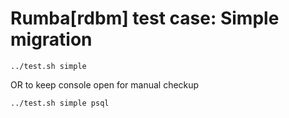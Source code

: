 # Rumba[rdbm] test case: Simple migration



```
../test.sh simple

```
OR to keep console open for manual checkup
```
../test.sh simple psql

```

